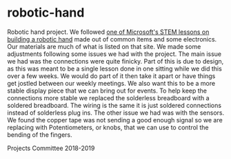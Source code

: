# robotic-hand
Robotic hand project. We followed [one of Microsoft's STEM lessons on building a robotic hand](https://www.microsoft.com/en-us/education/education-workshop/robotic-hand.aspx) made out of common items and some electronics. Our materials are much of what is listed on that site. We made some adjustments following some issues we had with the project. The main issue we had was the connections were quite finicky. Part of this is due to design, as this was meant to be a single lesson done in one sitting while we did this over a few weeks. We would do part of it then take it apart or have things get jostled between our weekly meetings. We also want this to be a more stable display piece that we can bring out for events. To help keep the connections more stable we replaced the solderless breadboard with a soldered breadboard. The wiring is the same it is just soldered connections instead of solderless plug ins. The other issue we had was with the sensors. We found the copper tape was not sending a good enough signal so we are replacing with Potentiometers, or knobs, that we can use to control the bending of the fingers.

Projects Committee 2018-2019
